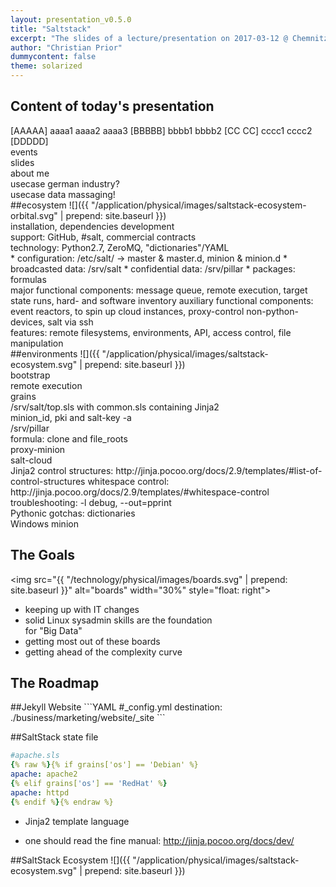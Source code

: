 ```yaml
---
layout: presentation_v0.5.0
title: "Saltstack"
excerpt: "The slides of a lecture/presentation on 2017-03-12 @ Chemnitzer Linux Tage"
author: "Christian Prior"
dummycontent: false
theme: solarized
---
```


<!-- preface                                   -->
<!-- vocabulary                                -->
<!-- about                                     -->
<!-- walkthrough                               -->
<!-- specials                                  -->
<!-- theEnd                                    -->



<!-- http://bgrins.github.io/TinyColor/ -->
<section tagcloud data-state="">
<h2>Content of today's presentation</h2>
    <span tagcloud-color="#859900" tagcloud-link="1" tagcloud-weight="100">[AAAAA] </span>
    <span tagcloud-color="#aac300" tagcloud-link="4" tagcloud-weight="50">aaaa1 </span>
    <span tagcloud-color="#cfee00" tagcloud-link="5" tagcloud-weight="80">aaaa2 </span>
    <span tagcloud-color="#606e00" tagcloud-link="5" tagcloud-weight="90">aaaa3 </span>
    <span tagcloud-color="#b58900" tagcloud-link="2" tagcloud-weight="100">[BBBBB] </span>
    <span tagcloud-color="#dfa900" tagcloud-link="2" tagcloud-weight="90">bbbb1 </span>
    <span tagcloud-color="#604900" tagcloud-link="2" tagcloud-weight="70">bbbb2 </span>
    <span tagcloud-color="#dc322f" tagcloud-link="3" tagcloud-weight="100">[CC&nbsp;CC] </span>
    <span tagcloud-color="#b12826" tagcloud-link="3" tagcloud-weight="70">cccc1 </span>
    <span tagcloud-color="#871f1d" tagcloud-link="3" tagcloud-weight="40">cccc2 </span>
    <span tagcloud-color="#268bd2" tagcloud-link="3" tagcloud-weight="100">[DDDDD] </span>
</section>




<!-- preface                                   -->
<section>

<section>events</section>
<section>slides</section>

<!-- /preface                                  -->
</section>


<!-- about                                     -->
<section>
<section>about me</section>
<section>usecase german industry?</section>
<section>usecase data massaging!</section>

<!-- vocabulary                                -->
<section>

<section data-markdown data-domain="application">
##ecosystem
![]({{ "/application/physical/images/saltstack-ecosystem-orbital.svg" | prepend: site.baseurl }})
</section>

<!-- /vocabulary                               -->
</section>

<section data-domain="application">
installation, dependencies
development
</section>
<section data-domain="application">
support: GitHub, #salt, commercial contracts
</section>
<section data-domain="application">
technology: Python2.7, ZeroMQ, "dictionaries"/YAML
</section>
<section data-markdown data-domain="application">
* configuration: /etc/salt/ -> master & master.d, minion & minion.d <!-- .element: class="fragment" -->
* broadcasted data: /srv/salt <!-- .element: class="fragment" -->
* confidential data: /srv/pillar <!-- .element: class="fragment" -->
* packages: formulas <!-- .element: class="fragment" -->
</section>
<section data-domain="application">
major functional components:
message queue, remote execution, target state runs, hard- and software inventory
auxiliary functional components:
event reactors, to spin up cloud instances, proxy-control non-python-devices, salt via ssh
</section>
<section>
features: remote filesystems, environments, API, access control, file manipulation
</section>
<section data-markdown data-domain="application">
##environments
![]({{ "/application/physical/images/saltstack-ecosystem.svg" | prepend: site.baseurl }})
</section>

<!-- /about                                    -->
</section>


<!-- walkthrough: how does it look?            -->
<section>

<section>bootstrap</section>
<section>remote execution</section>
<section>grains</section>
<section>/srv/salt/top.sls with common.sls containing Jinja2</section>
<section>minion_id, pki and salt-key -a</section>
<section>/srv/pillar</section>
<section>formula: clone and file_roots</section>
<section>proxy-minion</section>
<section>salt-cloud</section>

<!-- /walkthrough                              -->
</section>


<!-- specials                                  -->
<section>

<section>
Jinja2
control structures: http://jinja.pocoo.org/docs/2.9/templates/#list-of-control-structures
whitespace control: http://jinja.pocoo.org/docs/2.9/templates/#whitespace-control
</section>


<section>troubleshooting: -l debug, --out=pprint</section>
<section>Pythonic gotchas: dictionaries</section>
<section>Windows minion</section>

<!-- /specials                                 -->
</section>


<!-- theEnd                                    -->
<section>
<!-- /theEnd                                   -->
</section>









<section>

<h2>The Goals</h2>

<img src="{{ "/technology/physical/images/boards.svg" | prepend: site.baseurl }}" alt="boards" width="30%" style="float: right">

<ul style="width: 60%;">
<li>keeping up with IT changes</li>
<li>solid Linux sysadmin skills are the foundation for "Big Data"</li>
<li>getting most out of these boards</li>
<li>getting ahead of the complexity curve</li>
</ul>
</section>


<section data-domain="business">
	<h2>The Roadmap</h2>
<link rel="stylesheet" type="text/css" href="/business/marketing/website/assets/DataTables/datatables.min.css"/>

<script src="{{ "/business/marketing/website/assets/DataTables/datatables.min.js" | prepend: site.baseurl }}"></script>
<script src="{{ "/business/marketing/website/assets/js/d3.v3.min.js" | prepend: site.baseurl }}"></script>

<script>


$(document).ready(function() {
    d3.text('{{ "/business/planning/roadmap.csv" | prepend: site.baseurl }}', function (datasetText) {
  var rows = d3.csv.parseRows(datasetText);

  var tbl = d3.select("#roadmapcontainer")
    .append("table")
    .attr("class", "display")
    .attr("id","tableID");


// headers
  tbl.append("thead").append("tr")
    .selectAll("th")
    .data(rows[0])
    .enter().append("th")
    .text(function(d) {
        return d;
    });

   // data
    tbl.append("tbody")
    .selectAll("tr").data(rows.slice(1))
    .enter().append("tr")

    .selectAll("td")
    .data(function(d){return d;})
    .enter().append("td")
    .text(function(d){return d;})
        $('#tableID').dataTable( {
        paging: true,
        pageLength: 2,
        pagingType: "full_numbers",
        responsive: true,
        columnDefs: [
            { targets: [0, 1, 2, 4], visible: true},
            { targets: '_all', visible: false }
        ]
        } );
    });
});

</script>
<div id="roadmapcontainer"></div>

</section>

<section data-markdown data-domain="application">
##Jekyll Website
```YAML
#_config.yml
destination:  ./business/marketing/website/_site
```
</section>

<section data-markdown data-domain="application">

##SaltStack state file

```YAML
#apache.sls
{% raw %}{% if grains['os'] == 'Debian' %}
apache: apache2
{% elif grains['os'] == 'RedHat' %}
apache: httpd
{% endif %}{% endraw %}
```

- Jinja2 template language

- one should read the fine manual: http://jinja.pocoo.org/docs/dev/

</section>

<section data-markdown data-domain="application">
##SaltStack Ecosystem
![]({{ "/application/physical/images/saltstack-ecosystem.svg" | prepend: site.baseurl }})
</section>